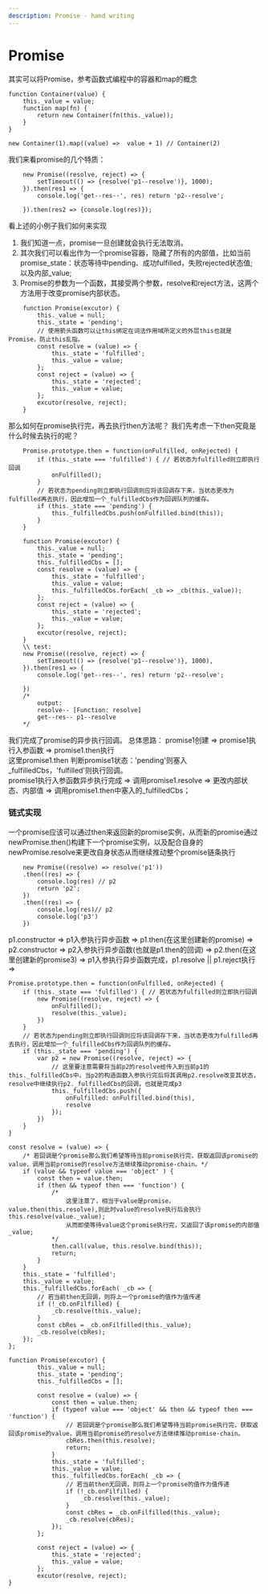 ```yaml
---
description: Promise - hand writing
---
```


# Promise

其实可以将Promise，参考函数式编程中的容器和map的概念

```text
function Container(value) {
    this._value = value;
    function map(fn) {
        return new Container(fn(this._value));
    }
}

new Container(1).map((value) =>  value + 1) // Container(2)
```
我们来看promise的几个特质：
```
    new Promise((resolve, reject) => {
        setTimeout(() => {resolve('p1--resolve')}, 1000);
    }).then(res1 => {
        console.log('get--res--', res) return 'p2--resolve';

    }).then(res2 => {console.log(res)});
```
看上述的小例子我们如何来实现
1. 我们知道一点，promise一旦创建就会执行无法取消。
2. 其次我们可以看出作为一个promise容器，隐藏了所有的内部值，比如当前promise_state：状态等待中pending、成功fulfilled，失败rejected状态值; 以及内部_value;
3. Promise的参数为一个函数，其接受两个参数，resolve和reject方法，这两个方法用于改变promise内部状态。
```
    function Promise(excutor) {
        this._value = null;
        this._state = 'pending';
        // 使用箭头函数可以让this绑定在词法作用域所定义的外层this也就是Promise，防止this乱指。
        const resolve = (value) => {
            this._state = 'fulfilled';
            this._value = value;
        };
        const reject = (value) => {
            this._state = 'rejected';
            this._value = value;
        };
        excutor(resolve, reject);
    }
```
那么如何在promise执行完，再去执行then方法呢？
我们先考虑一下then究竟是什么时候去执行的呢？
```
    Promise.prototype.then = function(onFulfilled, onRejected) {
        if (this._state === 'fulfilled') { // 若状态为fulfilled则立即执行回调
            onFulfilled();
        }
        // 若状态为pending则立即执行回调则应将该回调存下来，当状态更改为fulfilled再去执行，因此增加一个_fulfilledCbs作为回调队列的缓存。
        if (this._state === 'pending') {
            this._fulfilledCbs.push(onFulfilled.bind(this)); 
        }
    }

    function Promise(excutor) {
        this._value = null;
        this._state = 'pending';
        this._fulfilledCbs = [];
        const resolve = (value) => {
            this._state = 'fulfilled';
            this._value = value;
            this._fulfilledCbs.forEach( _cb => _cb(this._value));
        };
        const reject = (value) => {
            this._state = 'rejected';
            this._value = value;
        };
        excutor(resolve, reject);
    }
    \\ test:
    new Promise((resolve, reject) => {
        setTimeout(() => {resolve('p1--resolve')}, 1000), 
    }).then(res1 => {
        console.log('get--res--', res) return 'p2--resolve';

    })
    /* 
        output: 
        resolve-- [Function: resolve]
        get--res-- p1--resolve
    */
```
我们完成了promise的异步执行回调。
总体思路：
promise1创建 => promise1执行入参函数 => promise1.then执行  
这里promise1.then 判断promise1状态：'pending'则塞入_fulfilledCbs，'fulfilled'则执行回调。  
promise1执行入参函数异步执行完成 => 调用promise1.resolve => 更改内部状态、内部值 => 
调用promise1.then中塞入的_fulfilledCbs；  

### 链式实现
一个promise应该可以通过then来返回新的promise实例，从而新的promise通过newPromise.then()构建下一个promise实例，以及配合自身的newPromise.resolve来更改自身状态从而继续推动整个promise链条执行
```
    new Promise((resolve) => resolve('p1'))
    .then((res) => {
        console.log(res) // p2
        return 'p2';
    })
    .then((res) => {
        console.log(res)// p2
        console.log('p3')
    })
```
p1.constructor => p1入参执行异步函数 => p1.then(在这里创建新的promise) => p2.constructor => p2入参执行异步函数(也就是p1.then的回调) => p2.then(在这里创建新的promise3) => p1入参执行异步函数完成，p1.resolve || p1.reject执行 =>


```
Promise.prototype.then = function(onFulfilled, onRejected) {
    if (this._state === 'fulfilled') { // 若状态为fulfilled则立即执行回调
        new Promise((resolve, reject) => {
            onFulfilled();
            resolve(this._value);
        })
    }
    // 若状态为pending则立即执行回调则应将该回调存下来，当状态更改为fulfilled再去执行，因此增加一个_fulfilledCbs作为回调队列的缓存。
    if (this._state === 'pending') {
        var p2 = new Promise((resolve, reject) => {
            // 这里要注意需要将当前p2的resolve给传入到当前p1的this._fulfilledCbs中。当p2的构造函数入参执行完后将其调用p2.resolve改变其状态，resolve中继续执行p2._fulfilledCbs的回调，也就是完成p3
            this._fulfilledCbs.push({
                onFulfilled: onFulfilled.bind(this),
                resolve
            });
        })
    }
}

const resolve = (value) => {
    /* 若回调是个promise那么我们希望等待当前promise执行完，获取返回该promise的value，调用当前promise的resolve方法继续推动promise-chain。*/
    if (value && typeof value === 'object' ) {
        const then = value.then; 
        if (then && typeof then === 'function') {
            /* 
                这里注意了，相当于value是promise，value.then(this.resolve),则此时value的resolve执行后会执行this.resolve(value._value);
                从而即使等待value这个promise执行完，又返回了该promise的内部值_value;
            */
            then.call(value, this.resolve.bind(this));
            return;
        }
    }
    this._state = 'fulfilled';
    this._value = value;
    this._fulfilledCbs.forEach( _cb => {
        // 若当前then无回调，则将上一个promise的值作为值传递
        if (!_cb.onFilfilled) {
            _cb.resolve(this._value);
        }
        const cbRes = _cb.onFilfilled(this._value);
        _cb.resolve(cbRes);
    });
};

function Promise(excutor) {
        this._value = null;
        this._state = 'pending';
        this._fulfilledCbs = [];

        const resolve = (value) => {
            const then = value.then;
            if (typeof value === 'object' && then && typeof then === 'function') {
                // 若回调是个promise那么我们希望等待当前promise执行完，获取返回该promise的value，调用当前promise的resolve方法继续推动promise-chain。
                cbRes.then(this.resolve);
                return;
            }
            this._state = 'fulfilled';
            this._value = value;
            this._fulfilledCbs.forEach( _cb => {
                // 若当前then无回调，则将上一个promise的值作为值传递
                if (!_cb.onFilfilled) {
                    _cb.resolve(this._value);
                }
                const cbRes = _cb.onFilfilled(this._value);
                _cb.resolve(cbRes);
            });
        };

        const reject = (value) => {
            this._state = 'rejected';
            this._value = value;
        };
        excutor(resolve, reject);
}
```

